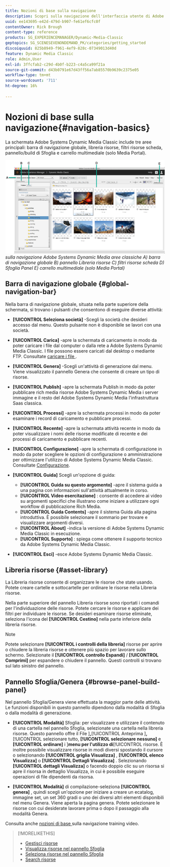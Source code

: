 ```yaml
---
title: Nozioni di base sulla navigazione
description: Scopri sulla navigazione dell'interfaccia utente di Adobe Systems Dynamic Media Classic.
uuid: ee143695-e42d-479d-b907-fe61ef6cfc0f
contentOwner: Rick Brough
content-type: reference
products: SG_EXPERIENCEMANAGER/Dynamic-Media-Classic
geptopics: SG_SCENESEVENONDEMAND_PK/categories/getting_started
discoiquuid: 825b8949-f961-4ef9-828c-07349013d40d
feature: Dynamic Media Classic
role: Admin,User
exl-id: 3ffcfab2-c29d-4b0f-b223-c4a5ca99f21a
source-git-commit: d43b0791e67d43ff56a7ab85570b9639c2375e05
workflow-type: tm+mt
source-wordcount: '711'
ht-degree: 16%

---
```


# Nozioni di base sulla navigazione{#navigation-basics}

La schermata Adobe Systems Dynamic Media Classic include tre aree principali: barra di navigazione globale, libreria risorse, filtri risorse scheda, pannello/build di Sfoglia e carrello multimediale (solo Media Portal).

![Nozioni di base ](/help/assets/gs_navigation_basics_popup_popup.png) *sulla navigazione Adobe Systems Dynamic Media aree* *classiche A) barra di navigazione globale B) pannello Libreria risorse C) filtri risorse scheda D) Sfoglia Panel E) carrello multimediale (solo Media Portal)*

## Barra di navigazione globale {#global-navigation-bar}

Nella barra di navigazione globale, situata nella parte superiore della schermata, si trovano i pulsanti che consentono di eseguire diverse attività:

* **[!UICONTROL Seleziona società]** -Scegli la società che desideri accesso dal menu. Questo pulsante non è disponibile se lavori con una società.

* **[!UICONTROL Carica]** -apre la schermata di caricamento in modo da poter caricare i file dal computer o dalla rete a Adobe Systems Dynamic Media Classic. I file possono essere caricati dal desktop o mediante FTP. Consultate [ caricare i file ](/help/uploading-files.md) .

* **[!UICONTROL Genera]** -Scegli un&#39;attività di generazione dal menu. Viene visualizzato il pannello Genera che consente di creare un tipo di risorse.

* **[!UICONTROL Publish]** -apre la schermata Publish in modo da poter pubblicare rich media risorse Adobe Systems Dynamic Media i server immagine e il resto del Adobe Systems Dynamic Media l&#39;infrastruttura Saas classica.

* **[!UICONTROL Processi]** -apre la schermata processi in modo da poter esaminare i record di caricamento e pubblicare processi.

* **[!UICONTROL Recente]** -apre la schermata attività recente in modo da poter visualizzare i nomi delle risorse modificate di recente e dei processi di caricamento e pubblicare recenti.

* **[!UICONTROL Configurazione]** -apre la schermata di configurazione in modo da poter scegliere le opzioni di configurazione o amministrazione per ottimizzare l&#39;utilizzo di Adobe Systems Dynamic Media Classic. Consultate [Configurazione](/help/setup-basics.md).

* **[!UICONTROL Guida]** Scegli un&#39;opzione di guida:

   * **[!UICONTROL Guida su questo argomento]** -apre il sistema guida a una pagina con informazioni sull&#39;attività attualmente in corso.
   * **[!UICONTROL Video esercitazione]** : consente di accedere ai video su argomenti specifici che illustrano come iniziare a utilizzare ogni workflow di pubblicazione Rich Media.
   * **[!UICONTROL Guida Contents]** -apre il sistema Guida alla pagina introduttiva. È possibile selezionare il sommario per trovare e visualizzare argomenti diversi.
   * **[!UICONTROL About]** -indica la versione di Adobe Systems Dynamic Media Classic in esecuzione.
   * **[!UICONTROL Supporto]** : spiega come ottenere il supporto tecnico da Adobe Systems Dynamic Media Classic.

* **[!UICONTROL Esci]** -esce Adobe Systems Dynamic Media Classic.

## Libreria risorse {#asset-library}

La Libreria risorse consente di organizzare le risorse che state usando. Potete creare cartelle e sottocartelle per ordinare le risorse nella Libreria risorse.

Nella parte superiore del pannello Libreria risorse sono riportati i comandi per l&#39;individuazione delle risorse. Potete cercare le risorse e applicare dei filtri per individuare le risorse. Se desideri esaminare risorse eliminate, seleziona l&#39;icona del **[!UICONTROL Cestino]** nella parte inferiore della libreria risorse.

>[!NOTE]
>
>Potete selezionare **[!UICONTROL i controlli della libreria]** risorse per aprire o chiudere la libreria risorse e ottenere più spazio per lavorare sullo schermo. Selezionate il **[!UICONTROL controllo Espandi]** / **[!UICONTROL Comprimi]** per espandere o chiudere il pannello. Questi controlli si trovano sul lato sinistro del pannello.

## Pannello Sfoglia/Genera {#browse-panel-build-panel}

Nel pannello Sfoglia/Genera viene effettuata la maggior parte delle attività. Le funzioni disponibili in questo pannello dipendono dalla modalità di Sfoglia o dalla modalità di generazione.

* **[!UICONTROL Modalità]** Sfoglia: per visualizzare e utilizzare il contenuto di una cartella nel pannello Sfoglia, selezionate una cartella nella libreria risorse. Questo pannello offre il File ]**,**[!UICONTROL  Anteprima ]**,**[!UICONTROL  selezionare tutto, **[!UICONTROL selezionare nessuno]** e **[!UICONTROL ordinare]** i ]**menu per l&#39;utilizzo di**[!UICONTROL  risorse. È inoltre possibile visualizzare risorse in modi diversi spostando il cursore o selezionando **[!UICONTROL griglia Visualizza]** , **[!UICONTROL elenco Visualizza]** o **[!UICONTROL Dettagli Visualizza]** . Selezionando **[!UICONTROL dettagli Visualizza]** o facendo doppio clic su un risorsa si apre il risorsa in dettaglio Visualizza, in cui è possibile eseguire operazioni di file dipendenti da risorsa.

* **[!UICONTROL Modalità]** di compilazione-seleziona **[!UICONTROL genera]** , quindi scegli un&#39;opzione per iniziare a creare un ecatalog, immagine set, un set 360 gradi o uno dei diversi altri elementi disponibili nel menu Genera. Viene aperta la pagina genera. Potete selezionare le risorse con cui desiderate lavorare prima o dopo il passaggio alla modalità Genera.

Consulta anche [ nozioni di base ](https://s7d5.scene7.com/s7viewers/html5/VideoViewer.html?videoserverurl=https://s7d5.scene7.com/is/content/&amp;emailurl=https://s7d5.scene7.com/s7/emailFriend&amp;serverUrl=https://s7d5.scene7.com/is/image/&amp;config=Scene7SharedAssets/Universal_HTML5_Video&amp;contenturl=https://s7d5.scene7.com/skins/&amp;asset=S7tutorials/571_Navigation%20Basics_converted%20renamed_Getting%20Started-AVS) sulla navigazione training video.

>[!MORELIKETHIS]
>
>* [Gestisci risorse](about-managing-assets.md)
>* [Visualizza risorse nel pannello Sfoglia](viewing-assets-browse-panel.md#viewing_assets_in_the_browse_panel)
>* [Seleziona risorse nel pannello Sfoglia](selecting-assets-browse-panel.md#selecting_assets_in_the_browse_panel)
>* [Search risorse](searching-assets.md#searching_assets)

